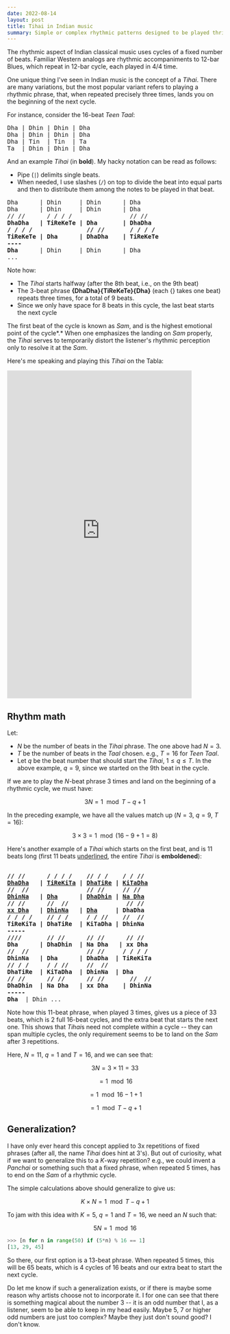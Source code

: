 ```yaml
---
date: 2022-08-14
layout: post
title: Tihai in Indian music
summary: Simple or complex rhythmic patterns designed to be played thrice as a bridge
---
```



The rhythmic aspect of Indian classical music uses cycles of a fixed  number of beats. Familiar Western analogs are rhythmic accompaniments to 12-bar Blues, which repeat in 12-bar cycle, each played in 4/4 time.

One unique thing I've seen in Indian music is the concept of a *Tihai*. There are many variations, but the most popular variant refers to  playing a rhythmic phrase, that, when repeated precisely three times,  lands you on the beginning of the next cycle.

For instance, consider the 16-beat *Teen Taal*:

<pre>
Dha | Dhin | Dhin | Dha
Dha | Dhin | Dhin | Dha
Dha | Tin  | Tin  | Ta
Ta  | Dhin | Dhin | Dha
</pre>

And an example *Tihai* (in **bold**). My hacky notation can be read as follows:
 
 * Pipe (`|`) delimits single beats.
 * When needed, I use slashes (`/`) on top to divide the beat into equal parts
   and then to distribute them among the notes to be played in that beat.


<pre>
Dha      | Dhin     | Dhin      | Dha
Dha      | Dhin     | Dhin      | Dha
// //      / / / /                // //
<b>DhaDha   | TiReKeTe | Dha       | DhaDha
/ / / /               // //       / / / /
TiReKeTe | Dha      | DhaDha    | TiReKeTe
----
Dha</b>      | Dhin     | Dhin      | Dha
...
</pre>


 Note how:

- The *Tihai* starts halfway (after the 8th beat, i.e., on the 9th beat)
- The 3-beat phrase **{DhaDha}{TiReKeTe}{Dha}** (each {} takes one beat) repeats
  three times, for a total of 9 beats.
- Since we only have space for 8 beats in this cycle, the last beat starts the
  next cycle

 

The first beat of the cycle is known as *Sam*, and is the highest emotional
point of the cycle*.* When one emphasizes the landing on *Sam* properly, the
*Tihai* serves to temporarily distort the listener's rhythmic perception only to
resolve it at the *Sam*.

Here's me speaking and playing this *Tihai* on the Tabla:

<iframe width="431" height="766" src="https://www.youtube.com/embed/wVhaVJNXBt0" title="Simple Teen Taal Tihai" frameborder="0" allow="accelerometer; autoplay; clipboard-write; encrypted-media; gyroscope; picture-in-picture" allowfullscreen></iframe>

## Rhythm math

Let:

* $N$ be the number of beats in the *Tihai* phrase. The one above had $N=3$.
* $T$ be the number of beats in the *Taal* chosen. e.g., $T=16$ for *Teen Taal*.
* Let $q$ be the beat number that should start the *Tihai*, $1 \le q \le T$.
  In the above example, $q=9$, since we started on the 9th beat in the cycle.

If we are to play the $N$-beat phrase 3 times and land on the beginning of a
rhythmic cycle, we must have:

$$
3N = 1\mod{T-q+1}
$$

In the preceding example, we have all the values match up ($N=3$, $q=9$,
$T=16$):


$$3 \times 3 = 1\mod{\left(16-9+1 = 8\right)}$$

Here's another example of a *Tihai* which starts on the first beat, and is 11
beats long (first 11 beats <u>underlined</u>, the entire *Tihai* is
**emboldened**):

<pre>
<b>
// //      / / / /    // / /    / / //
<u>DhaDha</u>   | <u>TiReKiTa</u> | <u>DhaTiRe</u> | <u>KiTaDha</u>
//  //                // //     // //
<u>DhinNa</u>   | <u>Dha</u>      | <u>DhaDhin</u> | <u>Na Dha</u>
// //      //  //                // //
<u>xx Dha</u>   | <u>DhinNa</u>   | <u>Dha</u>     | DhaDha
/ / / /    // / /     / / //    //  //
TiReKiTa | DhaTiRe  | KiTaDha | DhinNa
-----
////       // //      // //      // //
Dha      | DhaDhin  | Na Dha   | xx Dha
//  //                // //     / / / /
DhinNa   | Dha      | DhaDha  | TiReKiTa
// / /     / / //     //  //    
DhaTiRe  | KiTaDha  | DhinNa  | Dha
// //      // //      // //       //  //
DhaDhin  | Na Dha   | xx Dha    | DhinNa
-----
Dha</b>  | Dhin ...
</pre>

Note how this 11-beat phrase, when played 3 times, gives us a piece of 33 beats,
which is 2 full 16-beat cycles, and the extra beat that starts the next one.
This shows that *Tihai*s need not complete within a cycle -- they can span
multiple cycles, the only requirement seems to be to land on the *Sam* after 3
repetitions.

Here, $N=11$, $q=1$ and $T=16$, and we can see that:

$$3N = 3 \times 11 = 33$$

$$ = 1 \mod{16} $$

$$ = 1 \mod{16 - 1 + 1} $$

$$= 1 \mod{T-q+1}$$

## Generalization?

I have only ever heard this concept applied to 3x repetitions of fixed phrases
(after all, the name *Tihai* does hint at 3's). But out of curiosity, what if we
want to generalize this to a $K$-way repetition? e.g., we could invent a
*Panchai* or something such that a fixed phrase, when repeated 5 times, has to
end on the *Sam* of a rhythmic cycle.

The simple calculations above should generalize to give us:

$$K \times N = 1\mod{T-q+1}$$

To jam with this idea with $K=5$, $q=1$ and $T=16$, we need an $N$ such
that:

$$5N = 1\mod{16}$$

```python
>>> [n for n in range(50) if (5*n) % 16 == 1]
[13, 29, 45]
```

So there, our first option is a 13-beat phrase. When repeated 5 times, this will
be 65 beats, which is 4 cycles of 16 beats and our extra beat to start the next
cycle.

Do let me know if such a generalization exists, or if there is maybe some reason
why artists choose not to incorporate it. I for one can see that there is
something magical about the number 3 -- it is an odd number that I, as a
listener, seem to be able to keep in my head easily. Maybe 5, 7 or higher odd
numbers are just too complex? Maybe they just don't sound good? I don't know.
